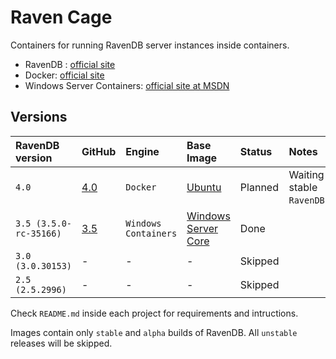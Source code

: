 # Raven Cage 

Containers for running RavenDB server instances inside containers.

* RavenDB : [official site](https://ravendb.net/)
* Docker: [official site](https://www.docker.com/)
* Windows Server Containers: [official site at MSDN](https://msdn.microsoft.com/virtualization/windowscontainers/containers_welcome)

## Versions
|RavenDB version|GitHub|Engine|Base Image|Status|Notes|
|:--|:--|:--|:--|:--|:--|
|`4.0`|[4.0](https://github.com/pizycki/RavenCage-4.0)|`Docker`|[Ubuntu](https://hub.docker.com/_/ubuntu/)|Planned|Waiting for stable `RavenDB:4.0`.|
|`3.5 (3.5.0-rc-35166)`|[3.5](https://github.com/pizycki/RavenCage-3.5)|`Windows Containers`|[Windows Server Core](https://hub.docker.com/r/microsoft/windowsservercore/)|Done||
|`3.0 (3.0.30153)`|-|-|-|Skipped||
|`2.5 (2.5.2996)`|-|-|-|Skipped||

Check `README.md` inside each project for requirements and intructions.

Images contain only `stable` and `alpha` builds of RavenDB. All `unstable` releases will be skipped.
